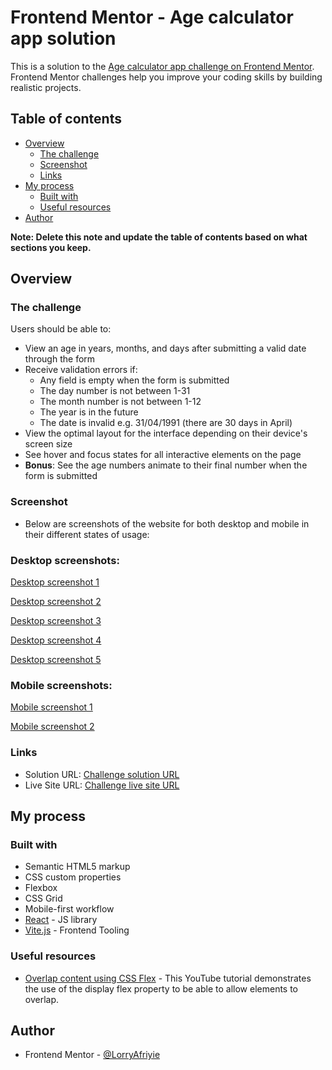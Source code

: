 # Frontend Mentor - Age calculator app solution

This is a solution to the [Age calculator app challenge on Frontend Mentor](https://www.frontendmentor.io/challenges/age-calculator-app-dF9DFFpj-Q). Frontend Mentor challenges help you improve your coding skills by building realistic projects.

## Table of contents

- [Overview](#overview)
  - [The challenge](#the-challenge)
  - [Screenshot](#screenshot)
  - [Links](#links)
- [My process](#my-process)
  - [Built with](#built-with)
  - [Useful resources](#useful-resources)
- [Author](#author)

**Note: Delete this note and update the table of contents based on what sections you keep.**

## Overview

### The challenge

Users should be able to:

- View an age in years, months, and days after submitting a valid date through the form
- Receive validation errors if:
  - Any field is empty when the form is submitted
  - The day number is not between 1-31
  - The month number is not between 1-12
  - The year is in the future
  - The date is invalid e.g. 31/04/1991 (there are 30 days in April)
- View the optimal layout for the interface depending on their device's screen size
- See hover and focus states for all interactive elements on the page
- **Bonus**: See the age numbers animate to their final number when the form is submitted

### Screenshot

- Below are screenshots of the website for both desktop and mobile in their different states of usage:

### Desktop screenshots:

[Desktop screenshot 1](./public/images/screenshots/desktop-view-non-active-state.png)

[Desktop screenshot 2](./public/images/screenshots/desktop-view-empty-input-validation-state.png)

[Desktop screenshot 3](./public/images/screenshots/desktop-view-invalid-input-validation-state.png)

[Desktop screenshot 4](./public/images/screenshots/desktop-view-validation-correction-state.png)

[Desktop screenshot 5](./public/images/screenshots/desktop-view-result-state.png)

### Mobile screenshots:

[Mobile screenshot 1](./public/images/screenshots/mobile-view-non-active-state.png)

[Mobile screenshot 2](./public/images/screenshots/mobile-view-result-state.png)

### Links

- Solution URL: [Challenge solution URL](https://github.com/LorryAfriyie/age-calculator-app)
- Live Site URL: [Challenge live site URL](https://your-live-site-url.com)

## My process

### Built with

- Semantic HTML5 markup
- CSS custom properties
- Flexbox
- CSS Grid
- Mobile-first workflow
- [React](https://reactjs.org/) - JS library
- [Vite.js](https://vitejs.dev/) - Frontend Tooling

### Useful resources

- [Overlap content using CSS Flex](https://www.youtube.com/watch?v=qyQm8YeGMJQ) - This YouTube tutorial demonstrates the use of the display flex property to be able to allow elements to overlap.

## Author

- Frontend Mentor - [@LorryAfriyie](https://www.frontendmentor.io/profile/LorryAfriyie)
